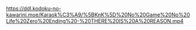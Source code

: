 https://ddl.kodoku-no-kawarini.moe/Karaok%C3%A9/%5BKnK%5D%20No%20Game%20No%20Life%20Zero%20Ending%20-%20THERE%20IS%20A%20REASON.mp4